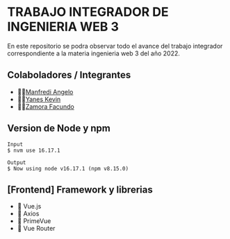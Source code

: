# TRABAJO INTEGRADOR DE INGENIERIA WEB 3

En este repositorio se podra observar todo el avance del trabajo integrador correspondiente a la materia ingenieria web 3 del año 2022.

## Colaboladores / Integrantes

- 👨‍💻[Manfredi Angelo](https://github.com/angelo59930)
- 👨‍💻[Yanes Kevin](https://github.com/kyanesdev)
- 👨‍💻[Zamora Facundo](https://github.com/Faq-hue)
  
## Version de Node y npm
```
Input
$ nvm use 16.17.1
```
```
Output
$ Now using node v16.17.1 (npm v8.15.0)
```
## [Frontend] Framework y librerias

- :dart: Vue.js
- :dart: Axios
- :dart: PrimeVue
- :dart: Vue Router
